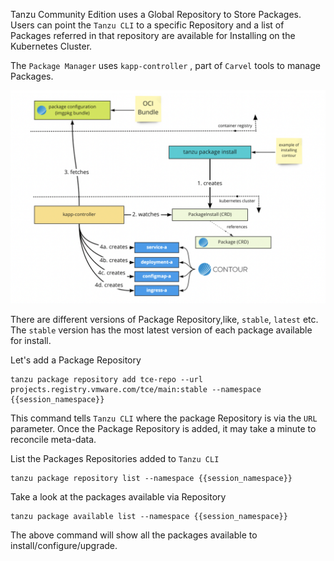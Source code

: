 Tanzu Community Edition uses a Global Repository to Store Packages.
Users can point the `Tanzu CLI` to a specific Repository and a list of Packages referred in that repository are available for Installing on the Kubernetes Cluster.

The `Package Manager` uses `kapp-controller` , part of `Carvel` tools to manage Packages.

![Tanzu Community Edition Package Management](/workshop/content/images/tce-package-manager.png)

There are different versions of Package Repository,like, `stable`, `latest` etc. The `stable` version has the most latest version of each package available for install.

Let's add a Package Repository

```execute
tanzu package repository add tce-repo --url projects.registry.vmware.com/tce/main:stable --namespace {{session_namespace}}
```

This command tells `Tanzu CLI` where the package Repository is via the `URL` parameter. Once the Package Repository is added, it may take a minute to reconcile meta-data. 

List the Packages Repositories added to `Tanzu CLI`

```execute
tanzu package repository list --namespace {{session_namespace}}
```

Take a look at the packages available via Repository

```execute
tanzu package available list --namespace {{session_namespace}}
```

The above command will show all the packages available to install/configure/upgrade.
